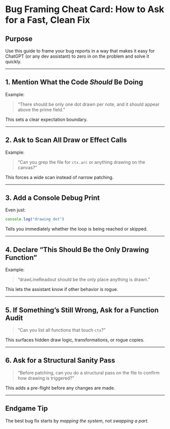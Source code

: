 # Bug Framing Cheat Card: How to Ask for a Fast, Clean Fix

## Purpose
Use this guide to frame your bug reports in a way that makes it easy for ChatGPT (or any dev assistant) to zero in on the problem and solve it quickly.

---

## 1. Mention What the Code *Should* Be Doing
Example:
> “There should be only one dot drawn per note, and it should appear above the prime field.”

This sets a clear expectation boundary.

---

## 2. Ask to Scan All Draw or Effect Calls
Example:
> “Can you grep the file for `ctx.arc` or anything drawing on the canvas?”

This forces a wide scan instead of narrow patching.

---

## 3. Add a Console Debug Print
Even just:
```js
console.log("drawing dot")
```
Tells you immediately whether the loop is being reached or skipped.

---

## 4. Declare “This Should Be the Only Drawing Function”
Example:
> “drawLineReadout should be the only place anything is drawn.”

This lets the assistant know if other behavior is rogue.

---

## 5. If Something’s Still Wrong, Ask for a Function Audit
> “Can you list all functions that touch `ctx`?”

This surfaces hidden draw logic, transformations, or rogue copies.

---

## 6. Ask for a Structural Sanity Pass
> “Before patching, can you do a structural pass on the file to confirm how drawing is triggered?”

This adds a pre-flight before any changes are made.

---

## Endgame Tip
The best bug fix starts by *mapping the system*, not *swapping a part*.
